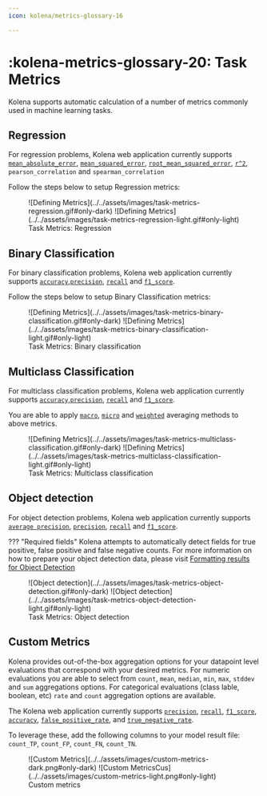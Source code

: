 ```yaml
---
icon: kolena/metrics-glossary-16

---
```


# :kolena-metrics-glossary-20: Task Metrics

Kolena supports automatic calculation of a number of metrics commonly used in machine learning tasks.

## Regression

For regression problems, Kolena web application currently supports [`mean_absolute_error`](../../metrics/mean-absolute-error.md),
[`mean_squared_error`](../../metrics/mean-squared-error.md),
[`root_mean_squared_error`](../../metrics/root-mean-squared-error.md), [`r^2`](../../metrics/coefficient-of-determination.md),
`pearson_correlation` and `spearman_correlation`

Follow the steps below to setup Regression metrics:
<figure markdown>
![Defining Metrics](../../assets/images/task-metrics-regression.gif#only-dark)
![Defining Metrics](../../assets/images/task-metrics-regression-light.gif#only-light)
<figcaption>Task Metrics: Regression</figcaption>
</figure>

## Binary Classification

For binary classification problems, Kolena web application currently supports [`accuracy`](../../metrics/accuracy.md),[`precision`](../../metrics/precision.md),
[`recall`](../../metrics/recall.md) and [`f1_score`](../../metrics/f1-score.md).

Follow the steps below to setup Binary Classification metrics:
<figure markdown>
![Defining Metrics](../../assets/images/task-metrics-binary-classification.gif#only-dark)
![Defining Metrics](../../assets/images/task-metrics-binary-classification-light.gif#only-light)
<figcaption>Task Metrics: Binary classification</figcaption>
</figure>

## Multiclass Classification

For multiclass classification problems, Kolena web application currently supports [`accuracy`](../../metrics/accuracy.md),[`precision`](../../metrics/precision.md),
[`recall`](../../metrics/recall.md) and [`f1_score`](../../metrics/f1-score.md).

You are able to apply [`macro`](../../metrics/averaging-methods.md#macro-average),
[`micro`](../../metrics/averaging-methods.md#micro-average) and
[`weighted`](../../metrics/averaging-methods.md#weighted-average) averaging methods to above metrics.

<figure markdown>
![Defining Metrics](../../assets/images/task-metrics-multiclass-classification.gif#only-dark)
![Defining Metrics](../../assets/images/task-metrics-multiclass-classification-light.gif#only-light)
<figcaption>Task Metrics: Multiclass classification</figcaption>
</figure>

## Object detection

For object detection problems, Kolena web application currently
supports [`average precision`](../../metrics/average-precision.md), [`precision`](../../metrics/precision.md),
[`recall`](../../metrics/recall.md) and [`f1_score`](../../metrics/f1-score.md).

??? "Required fields"
    Kolena attempts to automatically detect fields for true
    positive, false positive and false negative counts. For more information on how to prepare your object
    detection data, please visit [Formatting results for Object Detection](../advanced-usage/dataset-formatting/computer-vision.md#2d-object-detection)

<figure markdown>
![Object detection](../../assets/images/task-metrics-object-detection.gif#only-dark)
![Object detection](../../assets/images/task-metrics-object-detection-light.gif#only-light)
<figcaption>Task Metrics: Object detection</figcaption>
</figure>

## Custom Metrics

Kolena provides out-of-the-box aggregation options for your datapoint level evaluations that
correspond with your desired metrics. For numeric evaluations you are able to
select from `count`, `mean`, `median`, `min`, `max`, `stddev` and `sum` aggregations options.
For categorical evaluations (class lable, boolean, etc) `rate` and `count` aggregation options are available.

The Kolena web application currently supports [`precision`](../../metrics/precision.md),
[`recall`](../../metrics/recall.md), [`f1_score`](../../metrics/f1-score.md),
[`accuracy`](../../metrics/accuracy.md), [`false_positive_rate`](../../metrics/fpr.md),
and [`true_negative_rate`](../../metrics/recall.md).

To leverage these, add the following columns to your model result file: `count_TP`, `count_FP`, `count_FN`, `count_TN`.

<figure markdown>
![Custom Metrics](../../assets/images/custom-metrics-dark.png#only-dark)
![Custom MetricsCus](../../assets/images/custom-metrics-light.png#only-light)
<figcaption>Custom metrics</figcaption>
</figure>
